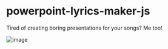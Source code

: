 # powerpoint-lyrics-maker-js
Tired of creating boring presentations for your songs? Me too!

![image](https://user-images.githubusercontent.com/2071672/136639371-e793b423-4c34-4cfa-8ccd-9fa02723ac98.png)
